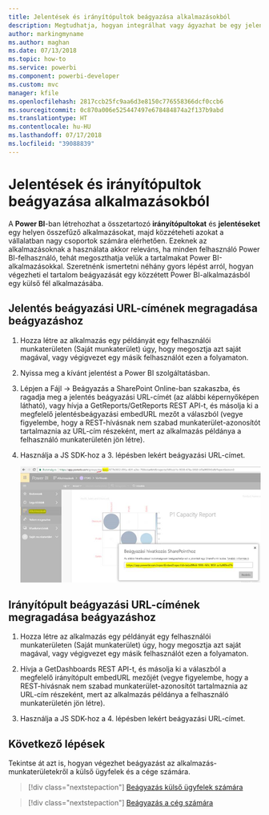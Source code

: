 ```yaml
---
title: Jelentések és irányítópultok beágyazása alkalmazásokból
description: Megtudhatja, hogyan integrálhat vagy ágyazhat be egy jelentést vagy irányítópultot egy Power BI-alkalmazásból, és nem az alkalmazás-munkaterületről.
author: markingmyname
ms.author: maghan
ms.date: 07/13/2018
ms.topic: how-to
ms.service: powerbi
ms.component: powerbi-developer
ms.custom: mvc
manager: kfile
ms.openlocfilehash: 2817ccb25fc9aa6d3e8150c776558366dcf0ccb6
ms.sourcegitcommit: 0c870a006e525447497e678484874a2f137b9abd
ms.translationtype: HT
ms.contentlocale: hu-HU
ms.lasthandoff: 07/17/2018
ms.locfileid: "39088839"
---
```

# <a name="embed-reports-or-dashboards-from-apps"></a>Jelentések és irányítópultok beágyazása alkalmazásokból

A **Power BI**-ban létrehozhat a összetartozó **irányítópultokat** és **jelentéseket** egy helyen összefűző alkalmazásokat, majd közzéteheti azokat a vállalatban nagy csoportok számára elérhetően. Ezeknek az alkalmazásoknak a használata akkor releváns, ha minden felhasználó Power BI-felhasználó, tehát megoszthatja velük a tartalmakat Power BI-alkalmazásokkal. Szeretnénk ismertetni néhány gyors lépést arról, hogyan végezheti el tartalom beágyazását egy közzétett Power BI-alkalmazásból egy külső fél alkalmazásába.

## <a name="how-to-grab-report-embed-url-for-embedding"></a>Jelentés beágyazási URL-címének megragadása beágyazáshoz

1. Hozza létre az alkalmazás egy példányát egy felhasználói munkaterületen (Saját munkaterület) úgy, hogy megosztja azt saját magával, vagy végigvezet egy másik felhasználót ezen a folyamaton.

2. Nyissa meg a kívánt jelentést a Power BI szolgáltatásban.

3. Lépjen a Fájl -> Beágyazás a SharePoint Online-ban szakaszba, és ragadja meg a jelentés beágyazási URL-címét (az alábbi képernyőképen látható), vagy hívja a GetReports/GetReports REST API-t, és másolja ki a megfelelő jelentésbeágyazási embedURL mezőt a válaszból (vegye figyelembe, hogy a REST-hívásnak nem szabad munkaterület-azonosítót tartalmaznia az URL-cím részeként, mert az alkalmazás példánya a felhasználó munkaterületén jön létre).

4. Használja a JS SDK-hoz a 3. lépésben lekért beágyazási URL-címet.

    ![Beágyazás alkalmazásokból](media/embed-from-apps/embed-from-app.png)

## <a name="how-to-grab-dashboard-embed-url-for-embedding"></a>Irányítópult beágyazási URL-címének megragadása beágyazáshoz

1. Hozza létre az alkalmazás egy példányát egy felhasználói munkaterületen (Saját munkaterület) úgy, hogy megosztja azt saját magával, vagy végigvezet egy másik felhasználót ezen a folyamaton.

2. Hívja a GetDashboards REST API-t, és másolja ki a válaszból a megfelelő irányítópult embedURL mezőjét (vegye figyelembe, hogy a REST-hívásnak nem szabad munkaterület-azonosítót tartalmaznia az URL-cím részeként, mert az alkalmazás példánya a felhasználó munkaterületén jön létre).

3. Használja a JS SDK-hoz a 4. lépésben lekért beágyazási URL-címet.

## <a name="next-steps"></a>Következő lépések

Tekintse át azt is, hogyan végezhet beágyazást az alkalmazás-munkaterületekről a külső ügyfelek és a cége számára.

> [!div class="nextstepaction"]
>[Beágyazás külső ügyfelek számára](embed-sample-for-customers.md)

> [!div class="nextstepaction"]
>[Beágyazás a cég számára](embed-sample-for-your-organization.md)